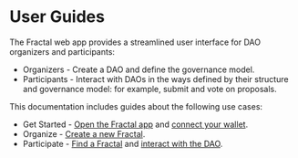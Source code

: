 # User Guides

The Fractal web app provides a streamlined user interface for DAO organizers and participants:

* Organizers - Create a DAO and define the governance model.
* Participants - Interact with DAOs in the ways defined by their structure and governance model: for example, submit and vote on proposals.

This documentation includes guides about the following use cases:

* Get Started - [Open the Fractal app](https://app.fractalframework.xyz/) and [connect your wallet](getting-started.md).
* Organize - [Create a new Fractal](creating-a-fractal.md).
* Participate - [Find a Fractal](find-a-fractal.md) and [interact with the DAO](interacting-with-a-dao/).
